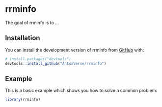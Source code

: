 
<!-- README.md is generated from README.Rmd. Please edit that file -->

# rrminfo

<!-- badges: start -->
<!-- badges: end -->

The goal of rrminfo is to …

## Installation

You can install the development version of rrminfo from
[GitHub](https://github.com/) with:

``` r
# install.packages("devtools")
devtools::install_github("AntsaVerse/rrminfo")
```

## Example

This is a basic example which shows you how to solve a common problem:

``` r
library(rrminfo)
```
